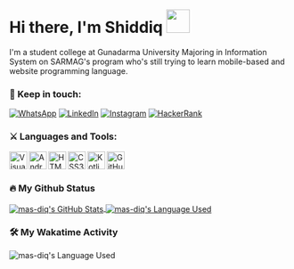 <!--START_SECTION:waka-->
# Hi there, I'm Shiddiq <img width="42px" src="https://camo.githubusercontent.com/e8e7b06ecf583bc040eb60e44eb5b8e0ecc5421320a92929ce21522dbc34c891/68747470733a2f2f6d656469612e67697068792e636f6d2f6d656469612f6876524a434c467a6361737252346961377a2f67697068792e676966" /> 

I'm a student college at Gunadarma University Majoring in Information System on SARMAG's program who's still trying to learn mobile-based and website programming language.

### 🤝 Keep in touch:
<a href='https://wa.link/1hen7o'><img alt="WhatsApp" src="https://img.shields.io/badge/WhatsApp-25D366?style=for-the-badge&logo=whatsapp&logoColor=white"/></a>
<a href='https://www.linkedin.com/in/muhammad-shiddiq-f-5a1868111/'><img alt="LinkedIn" src="https://img.shields.io/badge/linkedin%20-%230077B5.svg?&style=for-the-badge&logo=linkedin&logoColor=white"/></a>
<a href='https://www.instagram.com/m_shiddiq_f/'><img alt="Instagram" src="https://img.shields.io/badge/m_shiddiq_f%20-%23E4405F.svg?&style=for-the-badge&logo=Instagram&logoColor=white"/></a>
<a href='https://www.hackerrank.com/msf31/'><img alt="HackerRank" src="https://img.shields.io/badge/-Hackerrank-2EC866?style=for-the-badge&logo=HackerRank&logoColor=white"/></a>
<br />

### ⚔️ Languages and Tools:
<img align="left" alt="Visual Studio Code" width="32px" src="https://img.icons8.com/color/48/000000/visual-studio-code-2019.png" />
<img align="left" alt="Android Studio" width="32px" src="https://upload.wikimedia.org/wikipedia/commons/thumb/8/8f/Breezeicons-apps-48-android-studio.svg/1024px-Breezeicons-apps-48-android-studio.svg.png" />
<img align="left" alt="HTML5" width="32px" src="https://img.icons8.com/color/48/000000/html-5.png" />
<img align="left" alt="CSS3" width="32px" src="https://img.icons8.com/color/48/000000/css3.png" />
<img align="left" alt="Kotlin" width="32px" src="https://img.icons8.com/color/48/000000/kotlin.png" />
<img align="left" alt="GitHub" width="32px" src="https://img.icons8.com/color/48/000000/github--v1.png" />
<br />
<br />

### 🔥 My Github Status
<p align=left>
   <a href="https://github.com/anuraghazra/github-readme-stats" title="Go to Source">
     <img align="center" alt="mas-diq's GitHub Stats" src="https://github-readme-stats.vercel.app/api?username=mas-diq&count_private=true&show_icons=true&theme=gotham" />
  </a>
  <a href="https://github.com/anuraghazra/github-readme-stats">
    <img align="center" alt="mas-diq's Language Used" src="https://github-readme-stats.vercel.app/api/top-langs/?username=mas-diq&theme=gotham&layout=compact&langs_count=8" />
  </a>
</p>

### 🛠️ My Wakatime Activity
<img align="center" alt="mas-diq's Language Used" src="https://github-readme-stats.vercel.app/api/wakatime?username=msf31&theme=gotham" />

<!--END_SECTION:waka-->
